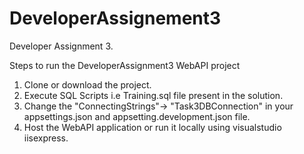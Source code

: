 # DeveloperAssignement3
Developer Assignment 3.

Steps to run the DeveloperAssignment3 WebAPI project

1. Clone or download the project.
2. Execute SQL Scripts i.e Training.sql file present in the solution.
3. Change the "ConnectingStrings"-> "Task3DBConnection" in your appsettings.json and appsetting.development.json file.
4. Host the WebAPI application or run it locally using visualstudio iisexpress.
